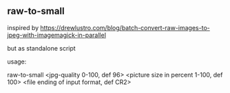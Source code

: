 ## raw-to-small

inspired by https://drewlustro.com/blog/batch-convert-raw-images-to-jpeg-with-imagemagick-in-parallel

but as standalone script

usage:

raw-to-small <jpg-quality 0-100, def 96> <picture size in percent 1-100, def 100> <file ending of input format, def CR2>
